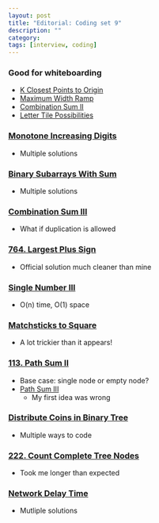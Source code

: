 ```yaml
---
layout: post
title: "Editorial: Coding set 9" 
description: ""
category: 
tags: [interview, coding]
---
```


### Good for whiteboarding
* [K Closest Points to Origin](https://leetcode.com/submissions/detail/372178129/)
* [Maximum Width Ramp](https://leetcode.com/submissions/detail/373250215/)
* [Combination Sum II](https://leetcode.com/submissions/detail/373342087/)
* [Letter Tile Possibilities](https://leetcode.com/submissions/detail/401992678/)

### [Monotone Increasing Digits](https://leetcode.com/submissions/detail/372546421/)
* Multiple solutions

### [Binary Subarrays With Sum](https://leetcode.com/submissions/detail/373305329/)
* Multiple solutions

### [Combination Sum III](https://leetcode.com/submissions/detail/373595945/)
* What if duplication is allowed

### [764. Largest Plus Sign](https://leetcode.com/submissions/detail/373613768/)
* Official solution much cleaner than mine

### [Single Number III](https://leetcode.com/submissions/detail/373781654/)
* O(n) time, O(1) space

### [Matchsticks to Square](https://leetcode.com/submissions/detail/374167722/)
* A lot trickier than it appears!

### [113. Path Sum II]( https://leetcode.com/submissions/detail/374495705/)
* Base case: single node or empty node?
* [Path Sum III](https://leetcode.com/submissions/detail/374629562/)
  * My first idea was wrong

### [Distribute Coins in Binary Tree](https://leetcode.com/submissions/detail/374697841/)
* Multiple ways to code

### [222. Count Complete Tree Nodes](https://leetcode.com/submissions/detail/374731803/)
* Took me longer than expected

### [Network Delay Time](https://leetcode.com/submissions/detail/374890917/)
* Mutliple solutions
